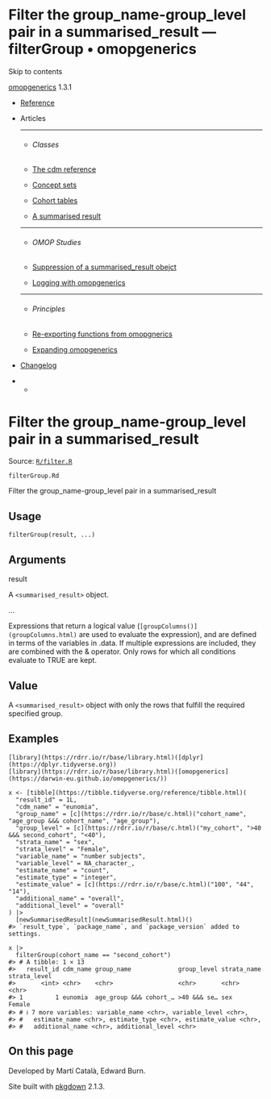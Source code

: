 # Filter the group_name-group_level pair in a summarised_result — filterGroup • omopgenerics

Skip to contents

[omopgenerics](../index.html) 1.3.1

  * [Reference](../reference/index.html)
  * Articles
    * * * *

    * ###### Classes

    * [The cdm reference](../articles/cdm_reference.html)
    * [Concept sets](../articles/codelists.html)
    * [Cohort tables](../articles/cohorts.html)
    * [A summarised result](../articles/summarised_result.html)
    * * * *

    * ###### OMOP Studies

    * [Suppression of a summarised_result obejct](../articles/suppression.html)
    * [Logging with omopgenerics](../articles/logging.html)
    * * * *

    * ###### Principles

    * [Re-exporting functions from omopgnerics](../articles/reexport.html)
    * [Expanding omopgenerics](../articles/expanding_omopgenerics.html)
  * [Changelog](../news/index.html)


  *   * [](https://github.com/darwin-eu/omopgenerics/)



# Filter the group_name-group_level pair in a summarised_result

Source: [`R/filter.R`](https://github.com/darwin-eu/omopgenerics/blob/v1.3.1/R/filter.R)

`filterGroup.Rd`

Filter the group_name-group_level pair in a summarised_result

## Usage
    
    
    filterGroup(result, ...)

## Arguments

result
    

A `<summarised_result>` object.

...
    

Expressions that return a logical value (`[groupColumns()](groupColumns.html)` are used to evaluate the expression), and are defined in terms of the variables in .data. If multiple expressions are included, they are combined with the & operator. Only rows for which all conditions evaluate to TRUE are kept.

## Value

A `<summarised_result>` object with only the rows that fulfill the required specified group.

## Examples
    
    
    [library](https://rdrr.io/r/base/library.html)([dplyr](https://dplyr.tidyverse.org))
    [library](https://rdrr.io/r/base/library.html)([omopgenerics](https://darwin-eu.github.io/omopgenerics/))
    
    x <- [tibble](https://tibble.tidyverse.org/reference/tibble.html)(
      "result_id" = 1L,
      "cdm_name" = "eunomia",
      "group_name" = [c](https://rdrr.io/r/base/c.html)("cohort_name", "age_group &&& cohort_name", "age_group"),
      "group_level" = [c](https://rdrr.io/r/base/c.html)("my_cohort", ">40 &&& second_cohort", "<40"),
      "strata_name" = "sex",
      "strata_level" = "Female",
      "variable_name" = "number subjects",
      "variable_level" = NA_character_,
      "estimate_name" = "count",
      "estimate_type" = "integer",
      "estimate_value" = [c](https://rdrr.io/r/base/c.html)("100", "44", "14"),
      "additional_name" = "overall",
      "additional_level" = "overall"
    ) |>
      [newSummarisedResult](newSummarisedResult.html)()
    #> `result_type`, `package_name`, and `package_version` added to settings.
    
    x |>
      filterGroup(cohort_name == "second_cohort")
    #> # A tibble: 1 × 13
    #>   result_id cdm_name group_name             group_level strata_name strata_level
    #>       <int> <chr>    <chr>                  <chr>       <chr>       <chr>       
    #> 1         1 eunomia  age_group &&& cohort_… >40 &&& se… sex         Female      
    #> # ℹ 7 more variables: variable_name <chr>, variable_level <chr>,
    #> #   estimate_name <chr>, estimate_type <chr>, estimate_value <chr>,
    #> #   additional_name <chr>, additional_level <chr>
    
    

## On this page

Developed by Martí Català, Edward Burn.

Site built with [pkgdown](https://pkgdown.r-lib.org/) 2.1.3.
